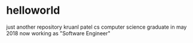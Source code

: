 # helloworld
just another repository
kruanl patel
cs computer science
graduate in may 2018
now working as "Software Engineer"
